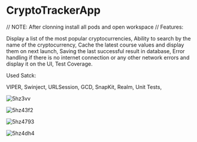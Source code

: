 # CryptoTrackerApp

// NOTE:
After clonning install all pods and open workspace
//
Features:

Display a list of the most popular cryptocurrencies, 
Ability to search by the name of the cryptocurrency, 
Cache the latest course values and display them on next launch, 
Saving the last successful result in database, 
Error handling if there is no internet connection or any other network errors and display it on the UI, 
Test Coverage.


Used Satck:

VIPER, 
Swinject, 
URLSession, 
GCD, 
SnapKit, 
Realm, 
Unit Tests, 

![5hz3vv](https://user-images.githubusercontent.com/61411236/127502155-dcf8d3a4-1c10-4641-af1c-8139130930f7.gif)


![5hz43f2](https://user-images.githubusercontent.com/61411236/127502342-ba305bba-6b06-4202-8afe-f6d2544c1aec.gif)


![5hz4793](https://user-images.githubusercontent.com/61411236/127502359-a15547ca-3c27-4d27-a285-1115310de219.gif)


![5hz4dh4](https://user-images.githubusercontent.com/61411236/127502370-4f5e076e-35b1-43e4-9001-0e7d42f8fa74.gif)
